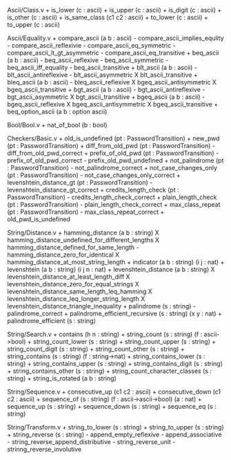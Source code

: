Ascii/Class.v
	+ is_lower (c : ascii)
	+ is_upper (c : ascii)
	+ is_digit (c : ascii)
	+ is_other (c : ascii)
	+ is_same_class (c1 c2 : ascii)
	+ to_lower (c : ascii)
	+ to_upper (c : ascii)

Ascii/Equality.v
	+ compare_ascii (a b : ascii)
		- compare_ascii_implies_equlity
		- compare_ascii_reflexivie
		- compare_ascii_eq_symmetric
		- compare_ascii_lt_gt_asymmetric
		- compare_ascii_eq_transitive
	+ beq_ascii (a b : ascii)
		- beq_ascii_reflexive
		- beq_ascii_symmetric
		- beq_ascii_iff_equality
		- beq_ascii_transitive
	+ blt_ascii (a b : ascii)
		- blt_ascii_antireflexive
		- blt_ascii_asymmetric
		X blt_ascii_transitive
	+ bleq_ascii (a b : ascii)
		- bleq_ascii_reflexive
		X bgeq_ascii_antisymmetric
		X bgeq_ascii_transitive
	+ bgt_ascii (a b : ascii)
		- bgt_ascii_antireflexive
		- bgt_ascii_asymmetric
		X bgt_ascii_transitive
	+ bgeq_ascii (a b : ascii)
		- bgeq_ascii_reflexive
		X bgeq_ascii_antisymmetric
		X bgeq_ascii_transitive
	+ beq_option_ascii (a b : option ascii)

Bool/Bool.v
	+ nat_of_bool (b : bool)

Checkers/Basic.v
	+ old_is_undefined (pt : PasswordTransition)
	+ new_pwd (pt : PasswordTransition)
	+ diff_from_old_pwd (pt : PasswordTransition)
		- diff_from_old_pwd_correct
	+ prefix_of_old_pwd (pt : PasswordTransition)
		- prefix_of_old_pwd_correct
		- prefix_old_pwd_undefined
	+ not_palindrome (pt : PasswordTransition)
		- not_palindrome_correct 
	+ not_case_changes_only (pt : PasswordTransition)
		- not_case_changes_only_correct
	+ levenshtein_distance_gt (pt : PasswordTransition)
		- levenshtein_distance_gt_correct
	+ credits_length_check (pt : PasswordTransition)
		- credits_length_check_correct
	+ plain_length_check (pt : PasswordTransition)
		- plain_length_check_correct
	+ max_class_repeat (pt : PasswordTransition)
		- max_class_repeat_correct
	+ old_pwd_is_undefined

String/Distance.v
	+ hamming_distance (a b : string)
		X hamming_distance_undefined_for_different_lengths
		X hamming_distance_defined_for_same_length
		- hamming_distance_zero_for_identical
		X hamming_distance_at_most_string_length
	+ indicator (a b : string) (i j : nat)
	+ levenshtein (a b : string) (i j n : nat)
	+ levenshtein_distance (a b : string)
		X levenshtein_distance_at_least_length_diff
		X levenshtein_distance_zero_for_equal_strings
		X levenshtein_distance_same_length_leq_hamming
		X levenshtein_distance_leq_longer_string_length
		X levenshtein_distance_triangle_inequality
	+ palindrome (s : string)
		- palindrome_correct
	+ palindrome_efficient_recursive (s : string) (x y : nat)
	+ palindrome_efficient (s : string)

String/Search.v
	+ contains (h n : string)
	+ string_count (s : string) (f : ascii->bool)
	+ string_count_lower (s : string)
	+ string_count_upper (s : string)
	+ string_count_digit (s : string)
	+ string_count_other (s : string)
	+ string_contains (s : string) (f : string->nat)
	+ string_contains_lower (s : string)
	+ string_contains_upper (s : string)
	+ string_contains_digit (s : string)
	+ string_contains_other (s : string)
	+ string_count_character_classes (s : string)
	+ string_is_rotated (a b : string)

String/Sequence.v
	+ consecutive_up (c1 c2 : ascii)
	+ consecutive_down (c1 c2 : ascii)
	+ sequence_of (s : string) (f : ascii->ascii->bool) (a : nat)
	+ sequence_up (s : string)
	+ sequence_down (s : string)
	+ sequence_eq (s : string)

String/Transform.v
	+ string_to_lower (s : string)
	+ string_to_upper (s : string)
	+ string_reverse (s : string)
		- append_empty_reflexive
		- append_associative
		- string_reverse_append_distributive
		- string_reverse_unit
		- strinng_reverse_involutive
